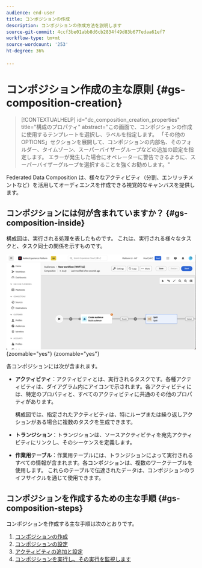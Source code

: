 ```yaml
---
audience: end-user
title: コンポジションの作成
description: コンポジションの作成方法を説明します
source-git-commit: 4ccf3be01abb8d6cb2834f49d83b677edaa61ef7
workflow-type: tm+mt
source-wordcount: '253'
ht-degree: 36%

---
```



# コンポジション作成の主な原則 {#gs-composition-creation}

>[!CONTEXTUALHELP]
>id="dc_composition_creation_properties"
>title="構成のプロパティ"
>abstract="この画面で、コンポジションの作成に使用するテンプレートを選択し、ラベルを指定します。 「その他のOPTIONS」セクションを展開して、コンポジションの内部名、そのフォルダー、タイムゾーン、スーパーバイザーグループなどの追加の設定を指定します。 エラーが発生した場合にオペレーターに警告できるように、スーパーバイザーグループを選択することを強くお勧めします。"

Federated Data Composition は、様々なアクティビティ（分割、エンリッチメントなど）を活用してオーディエンスを作成できる視覚的なキャンバスを提供します。

## コンポジションには何が含まれていますか？ {#gs-composition-inside}

構成図は、実行される処理を表したものです。 これは、実行される様々なタスクと、タスク同士の関係を示すものです。

![](assets/composition-example.png){zoomable="yes"} {zoomable="yes"}

各コンポジションには次が含まれます。

* **アクティビティ**：アクティビティとは、実行されるタスクです。各種アクティビティは、ダイアグラム内にアイコンで示されます。各アクティビティには、特定のプロパティと、すべてのアクティビティに共通のその他のプロパティがあります。

  構成図では、指定されたアクティビティは、特にループまたは繰り返しアクションがある場合に複数のタスクを生成できます。

* **トランジション**：トランジションは、ソースアクティビティを宛先アクティビティにリンクし、そのシーケンスを定義します。

* **作業用テーブル**：作業用テーブルには、トランジションによって実行されるすべての情報が含まれます。各コンポジションは、複数のワークテーブルを使用します。 これらのテーブルで伝達されたデータは、コンポジションのライフサイクルを通じて使用できます。

## コンポジションを作成するための主な手順 {#gs-composition-steps}

コンポジションを作成する主な手順は次のとおりです。

1. [コンポジションの作成](#create)
1. [コンポジションの設定](#starting-audience)
1. [アクティビティの追加と設定](#action-activities)
1. [コンポジションを実行し、その実行を監視します](#save)
